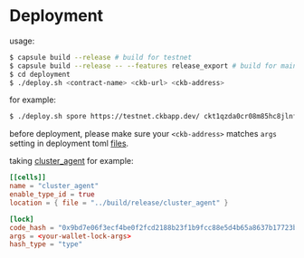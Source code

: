 # Deployment

usage:
```bash
$ capsule build --release # build for testnet
$ capsule build --release -- --features release_export # build for mainnet
$ cd deployment
$ ./deploy.sh <contract-name> <ckb-url> <ckb-address>
```

for example:
```bash
$ ./deploy.sh spore https://testnet.ckbapp.dev/ ckt1qzda0cr08m85hc8jlnfp3zer7xulejywt49kt2rr0vthywaa50xwsq28phxutezqvjgfv5q38gn5kwek4m9km3cmajeqs
```

before deployment, please make sure your `<ckb-address>` matches `args` setting in deployment toml [files](https://github.com/sporeprotocol/spore-contract/tree/master/deployment/toml).

taking [cluster_agent](https://github.com/sporeprotocol/spore-contract/blob/master/deployment/toml/cluster_agent.toml) for example:
```toml
[[cells]]
name = "cluster_agent"
enable_type_id = true
location = { file = "../build/release/cluster_agent" }

[lock]
code_hash = "0x9bd7e06f3ecf4be0f2fcd2188b23f1b9fcc88e5d4b65a8637b17723bbda3cce8"
args = <your-wallet-lock-args>
hash_type = "type"
```
